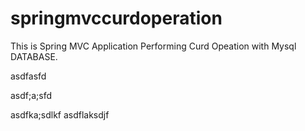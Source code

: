# springmvccurdoperation

This is Spring MVC Application Performing Curd Opeation with Mysql DATABASE.

asdfasfd

asdf;a;sfd

asdfka;sdlkf
asdflaksdjf
